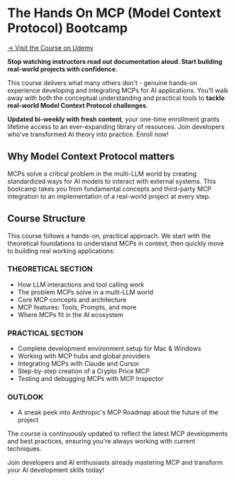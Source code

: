 # The Hands On MCP (Model Context Protocol) Bootcamp

[-> Visit the Course on Udemy](https://www.udemy.com/course/learn-mcp-model-context-protocol-course-and-a2a-bootcamphands-hands-on/?referralCode=4BB6FF5CE336B4460CDA)


**Stop watching instructors read out documentation aloud. Start building real-world projects with confidence.**


This course delivers what many others don't - genuine hands-on experience developing and integrating MCPs for AI applications. You'll walk away with both the conceptual understanding and practical tools to **tackle real-world Model Context Protocol challenges**.

**Updated bi-weekly with fresh content**, your one-time enrollment grants lifetime access to an ever-expanding library of resources. Join developers who've transformed AI theory into practice. Enroll now!

## Why Model Context Protocol matters

MCPs solve a critical problem in the multi-LLM world by creating standardized ways for AI models to interact with external systems. This bootcamp takes you from fundamental concepts and third-party MCP integration to an implementation of a real-world project at every step.

## Course Structure

This course follows a hands-on, practical approach. We start with the theoretical foundations to understand MCPs in context, then quickly move to building real working applications:

### THEORETICAL SECTION
* How LLM interactions and tool calling work
* The problem MCPs solve in a multi-LLM world
* Core MCP concepts and architecture
* MCP features: Tools, Prompts, and more
* Where MCPs fit in the AI ecosystem

### PRACTICAL SECTION
* Complete development environment setup for Mac & Windows
* Working with MCP hubs and global providers
* Integrating MCPs with Claude and Cursor
* Step-by-step creation of a Crypto Price MCP
* Testing and debugging MCPs with MCP Inspector

### OUTLOOK
* A sneak peek into Anthropic's MCP Roadmap about the future of the project

The course is continuously updated to reflect the latest MCP developments and best practices, ensuring you're always working with current techniques.

Join developers and AI enthusiasts already mastering MCP and transform your AI development skills today!